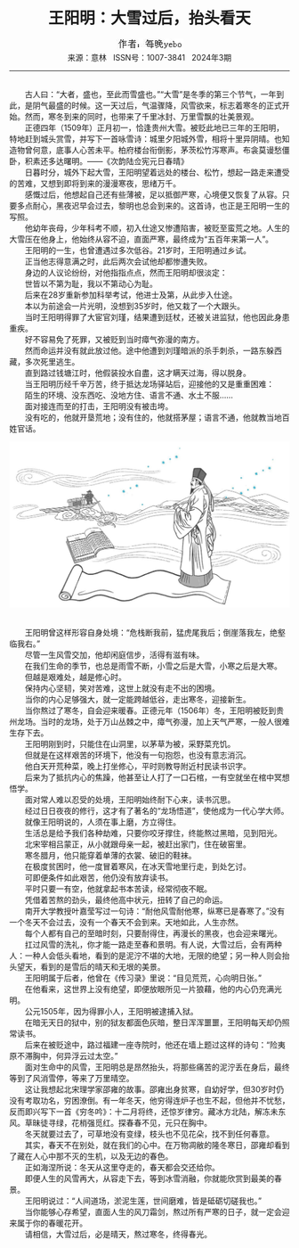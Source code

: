 # <center>王阳明：大雪过后，抬头看天</center>

<div align=center><img src="https://raw.githubusercontent.com/leaguecn/magazines/main/img_authors/%25d7%25f7%25d5%25df%25a3%25ba%25c3%25bf%25cd%25edyebo.jpg"></div>

<center>来源：意林   ISSN号：1007-3841   2024年3期</center>

* * *

<br>　　古人曰：“大者，盛也，至此而雪盛也。”“大雪”是冬季的第三个节气，一年到此，是阴气最盛的时候。这一天过后，气温骤降，风雪欲来，标志着寒冬的正式开始。然而，寒冬到来的同时，也带来了千里冰封、万里雪飘的壮美景观。  
　　正德四年（1509年）正月初一，恰逢贵州大雪。被贬此地已三年的王阳明，特地赶到城头赏雪，并写下一首咏雪诗：城里夕阳城外雪，相将十里异阴晴。也知造物曾何意，底事人心苦未平。柏府楼台衔倒影，茅茨松竹泻寒声。布衾莫谩愁僵卧，积素还多达曙明。——《次韵陆佥宪元日春晴》  
　　日暮时分，城外下起大雪，王阳明望着远处的楼台、松竹，想起一路走来遭受的苦难，又想到即将到来的漫漫寒夜，思绪万千。  
　　感慨过后，他想起自己还有些薄被，足以抵御严寒，心境便又恢复了从容。只要多点耐心，黑夜迟早会过去，黎明也总会到来的。这首诗，也正是王阳明一生的写照。  
　　他幼年丧母，少年科考不顺，初入仕途又惨遭陷害，被贬至蛮荒之地。人生的大雪压在他身上，他始终从容不迫，直面严寒，最终成为“五百年来第一人”。  
　　王阳明的一生，也曾遭遇过多次低谷。21岁时，王阳明通过乡试。  
　　正当他志得意满之时，此后两次会试他却都惨遭失败。  
　　身边的人议论纷纷，对他指指点点，然而王阳明却很淡定：  
　　世皆以不第为耻，我以不第动心为耻。  
　　后来在28岁重新参加科举考试，他进士及第，从此步入仕途。  
　　本以为前途会一片光明，没想到35岁时，他又栽了一个大跟头。  
　　当时王阳明得罪了大宦官刘瑾，结果遭到廷杖，还被关进监狱，他也因此身患重疾。  
　　好不容易免了死罪，又被贬到当时瘴气弥漫的南方。  
　　然而命运并没有就此放过他。途中他遭到刘瑾暗派的杀手刺杀，一路东躲西藏，多次死里逃生。  
　　直到路过钱塘江时，他假装投水自盡，这才瞒天过海，得以脱身。  
　　当王阳明历经千辛万苦，终于抵达龙场驿站后，迎接他的又是重重困难：  
　　陌生的环境、没东西吃、没地方住、语言不通、水土不服……  
　　面对接连而至的打击，王阳明没有被击垮。  
　　没有吃的，他就开垦荒地；没有住的，他就搭茅屋；语言不通，他就教当地百姓官话。

![](https://raw.githubusercontent.com/leaguecn/magazines/main/img/yili20240302-1-l.jpg)

  
<br>　　王阳明曾这样形容自身处境：“危栈断我前，猛虎尾我后；倒崖落我左，绝壑临我右。”  
　　尽管一生风雪交加，他却闲庭信步，活得有滋有味。  
　　在我们生命的季节，也总是雨雪不断，小雪之后是大雪，小寒之后是大寒。  
　　但越是艰难处，越是修心时。  
　　保持内心坚韧，笑对苦难，这世上就没有走不出的困境。  
　　当你的内心足够强大，就一定能跨越低谷，走出寒冬，迎接新生。  
　　当你熬过了寒冬，自会迎来暖春。正德元年（1506年）冬，王阳明被贬到贵州龙场。当时的龙场，处于万山丛棘之中，瘴气弥漫，加上天气严寒，一般人很难生存下去。  
　　王阳明刚到时，只能住在山洞里，以茅草为被，采野菜充饥。  
　　但就是在这样艰苦的环境下，他没有一句抱怨，也没有意志消沉。  
　　他白天开荒种菜，晚上打坐修心，平时则教导附近村民读书识字。  
　　后来为了抵抗内心的焦躁，他甚至让人打了一口石棺，一有空就坐在棺中冥想悟学。  
　　面对常人难以忍受的处境，王阳明始终耐下心来，读书沉思。  
　　经过日日夜夜的修行，这才有了著名的“龙场悟道”，使他成为一代心学大师。  
　　就像王阳明说的，人须在事上磨，方立得住。  
　　生活总是给予我们各种劫难，只要你咬牙撑住，终能熬过黑暗，见到阳光。  
　　北宋宰相吕蒙正，从小就跟母亲一起，被赶出家门，住在破窑里。  
　　寒冬腊月，他只能穿着单薄的衣裳、破旧的鞋袜。  
　　在极度贫困时，他一度冒着寒风，在冰天雪地里行走，到处乞讨。  
　　可即便条件如此艰苦，他仍没有放弃读书。  
　　平时只要一有空，他就拿起书本苦读，经常彻夜不眠。  
　　凭借着苦熬的劲头，最终他高中状元，扭转了自己的命运。  
　　南开大学教授叶嘉莹写过一句诗：“耐他风雪耐他寒，纵寒已是春寒了。”没有一个冬天不会过去，没有一个春天不会到来。天地如此，人生亦然。  
　　每个人都有自己的至暗时刻，只要耐得住，再漫长的黑夜，也会迎来曙光。  
　　扛过风雪的洗礼，你才能一路走至春和景明。有人说，大雪过后，会有两种人：一种人会低头看地，看到的是泥泞不堪的大地，无限的绝望；另一种人则会抬头望天，看到的是雪后的晴天和无垠的美景。  
　　王阳明属于后者，他曾在《传习录》里说：“目见荒荒，心向明日张。”  
　　在他看来，这世界上没有绝望，即便放眼所见一片狼藉，他的内心仍充满光明。  
　　公元1505年，因为得罪小人，王阳明被逮捕入狱。  
　　在暗无天日的狱中，别的狱友都面色灰暗，整日浑浑噩噩，王阳明每天却仍照常读书。  
　　后来在被贬途中，路过福建一座寺院时，他还在墙上题过这样的诗句：“险夷原不滞胸中，何异浮云过太空。”  
　　面对生命中的风雪，王阳明总是昂然抬头，将那些痛苦的泥泞丢在身后，最终等到了风消雪停，等来了万里晴空。  
　　这让我想起北宋理学家邵雍的故事。邵雍出身贫寒，自幼好学，但30岁时仍没有考取功名，穷困潦倒。有一年冬天，他穷得连炉子也生不起，但他并不忧愁，反而即兴写下一首《穷冬吟》：十二月将终，还惊岁律穷。藏冰方北陆，解冻未东风。草昧徒寻绿，花梢强觅红。探春春不见，元只在胸中。  
　　冬天就要过去了，可草地没有变绿，枝头也不见花朵，找不到任何春意。  
　　其实，春天不在别处，就在我们的心中。在万物凋敝的隆冬寒日，邵雍却看到了藏在人心中那不灭的生机，以及无边的春色。  
　　正如海涅所说：冬天从这里夺走的，春天都会交还给你。  
　　即便人生的风雪再大，从容走下去，等到冰雪消融，你就能欣赏到最美的春景。  
　　王阳明说过：“人间道场，淤泥生莲，世间磨难，皆是砥砺切磋我也。”  
　　当你能够心存希望，直面人生的风刀霜剑，熬过所有严寒的日子，就一定会迎来属于你的春暖花开。  
　　请相信，大雪过后，必是晴天，熬过寒冬，终得春光。
